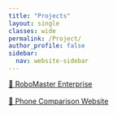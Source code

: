```yaml
---
title: "Projects"
layout: single
classes: wide
permalink: /Project/
author_profile: false
sidebar:
  nav: website-sidebar
---
```

[🤖 RoboMaster Enterprise](/project/RoboMaster-Enterprise/)
<br><br>
[📱 Phone Comparison Website](/project/Phone-Comparison-Website/)
